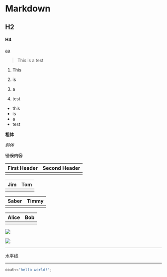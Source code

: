 # Markdown

## H2

#### H4

[aa](Markdown.md)

> This is a test

1. This 

2. is
3. a
4. test

- this
- is 
- a 
- test

**粗体**

*斜体*

~~错误内容~~

| First Header | Second Header |
| ------------ | ------------- |
|              |               |

| Jim  | Tom  |
| ---- | ---- |
|      |      |

| Saber | Timmy |
| ----- | ----- |
|       |       |

| Alice | Bob  |
| :---- | ---- |
|       |      |

![](C:\Users\91886\Desktop\123.jpg)

![](https://gimg2.baidu.com/image_search/src=http%3A%2F%2Fattach.bbs.miui.com%2Fforum%2F201401%2F04%2F114458foyo99odqb8qjzg4.jpg&refer=http%3A%2F%2Fattach.bbs.miui.com&app=2002&size=f9999,10000&q=a80&n=0&g=0n&fmt=jpeg?sec=1620733003&t=8b138d02bdc34a5f70dbabe9660b2e20)

---

水平线

---

 ````c++
cout<<"hello world!";
 ````


